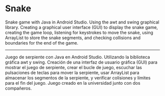 # Snake
Snake game with Java in Android Studio. Using the awt and swing graphical library.  Creating a graphical user interface (GUI) to display the snake game, creating the game loop, listening for keystrokes to move the snake, using ArrayList to store the snake segments, and checking collisions and boundaries for the end of the game. 

--------------------

Juego de serpiente con Java en Android Studio.
Utilizando la biblioteca gráfica awt y swing. 
Creación de una interfaz de usuario gráfica (GUI) para mostrar el juego de serpiente, crear el bucle de juego, escuchar las pulsaciones de teclas para mover la serpiente, usar ArrayList para almacenar los segmentos de la serpiente, y verificar colisiones y límites para el fin del juego.
Juego creado en la universidad junto con dos compañeros.
